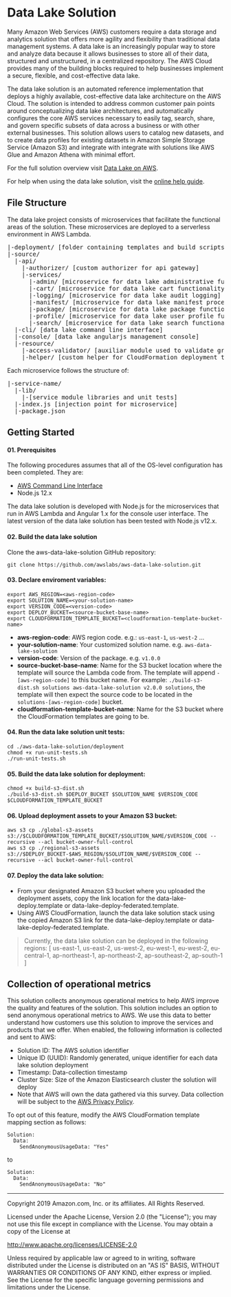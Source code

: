 # Data Lake Solution

Many Amazon Web Services (AWS) customers require a data storage and analytics solution that offers more agility and flexibility than traditional data management systems. A data lake is an increasingly popular way to store and analyze data because it allows businesses to store all of their data, structured and unstructured, in a centralized repository. The AWS Cloud provides many of the building blocks required to help businesses implement a secure, flexible, and cost-effective data lake.

The data lake solution is an automated reference implementation that deploys a highly available, cost-effective data lake architecture on the AWS Cloud.  The solution is intended to address common customer pain points around conceptualizing data lake architectures, and automatically configures the core AWS services necessary to easily tag, search, share, and govern specific subsets of data across a business or with other external businesses. This solution allows users to catalog new datasets, and to create data profiles for existing datasets in Amazon Simple Storage Service (Amazon S3) and integrate with integrate with solutions like AWS Glue and Amazon Athena with minimal effort.

For the full solution overview visit [Data Lake on AWS](https://aws.amazon.com/answers/big-data/data-lake-solution).

For help when using the data lake solution, visit the [online help guide](http://docs.awssolutionsbuilder.com/data-lake/).

## File Structure
The data lake project consists of microservices that facilitate the functional areas of the solution. These microservices are deployed to a serverless environment in AWS Lambda.

<pre>
|-deployment/ [folder containing templates and build scripts]
|-source/
  |-api/
    |-authorizer/ [custom authorizer for api gateway]
    |-services/
      |-admin/ [microservice for data lake administrative functionality]
      |-cart/ [microservice for data lake cart functionality]
      |-logging/ [microservice for data lake audit logging]
      |-manifest/ [microservice for data lake manifest processing]
      |-package/ [microservice for data lake package functionality]
      |-profile/ [microservice for data lake user profile functionality]
      |-search/ [microservice for data lake search functionality]
  |-cli/ [data lake command line interface]
  |-console/ [data lake angularjs management console]
  |-resource/
    |-access-validator/ [auxiliar module used to validate granular permissions]
    |-helper/ [custom helper for CloudFormation deployment template]
</pre>
Each microservice follows the structure of:

<pre>
|-service-name/
  |-lib/
    |-[service module libraries and unit tests]
  |-index.js [injection point for microservice]
  |-package.json
</pre>

## Getting Started

#### 01. Prerequisites
The following procedures assumes that all of the OS-level configuration has been completed. They are:

* [AWS Command Line Interface](https://aws.amazon.com/cli/)
* Node.js 12.x

The data lake solution is developed with Node.js for the microservices that run in AWS Lambda and Angular 1.x for the console user interface. The latest version of the data lake solution has been tested with Node.js v12.x.

#### 02. Build the data lake solution
Clone the aws-data-lake-solution GitHub repository:

```
git clone https://github.com/awslabs/aws-data-lake-solution.git
```

#### 03. Declare enviroment variables:

```
export AWS_REGION=<aws-region-code>
export SOLUTION_NAME=<your-solution-name>
export VERSION_CODE=<version-code>
export DEPLOY_BUCKET=<source-bucket-base-name>
export CLOUDFORMATION_TEMPLATE_BUCKET=<cloudformation-template-bucket-name>
```
- **aws-region-code**: AWS region code. e.g.: ```us-east-1```, ```us-west-2``` ...
- **your-solution-name**: Your customized solution name. e.g. `aws-data-lake-solution`
- **version-code**: Version of the package. e.g. `v1.0.0`
- **source-bucket-base-name**: Name for the S3 bucket location where the template will source the Lambda code from. The template will append ```-[aws-region-code]``` to this bucket name. For example: ```./build-s3-dist.sh solutions aws-data-lake-solution v2.0.0 solutions```, the template will then expect the source code to be located in the ```solutions-[aws-region-code]``` bucket.
- **cloudformation-template-bucket-name**: Name for the S3 bucket where the CloudFormation templates are going to be.

#### 04. Run the data lake solution unit tests:
```
cd ./aws-data-lake-solution/deployment
chmod +x run-unit-tests.sh
./run-unit-tests.sh
```

#### 05. Build the data lake solution for deployment:
```
chmod +x build-s3-dist.sh
./build-s3-dist.sh $DEPLOY_BUCKET $SOLUTION_NAME $VERSION_CODE $CLOUDFORMATION_TEMPLATE_BUCKET
```

#### 06. Upload deployment assets to your Amazon S3 bucket:
```
aws s3 cp ./global-s3-assets s3://$CLOUDFORMATION_TEMPLATE_BUCKET/$SOLUTION_NAME/$VERSION_CODE --recursive --acl bucket-owner-full-control
aws s3 cp ./regional-s3-assets s3://$DEPLOY_BUCKET-$AWS_REGION/$SOLUTION_NAME/$VERSION_CODE --recursive --acl bucket-owner-full-control
```

#### 07. Deploy the data lake solution:
* From your designated Amazon S3 bucket where you uploaded the deployment assets, copy the link location for the data-lake-deploy.template or data-lake-deploy-federated.template.
* Using AWS CloudFormation, launch the data lake solution stack using the copied Amazon S3 link for the data-lake-deploy.template or data-lake-deploy-federated.template.

> Currently, the data lake solution can be deployed in the following regions: [ us-east-1, us-east-2, us-west-2, eu-west-1, eu-west-2, eu-central-1, ap-northeast-1, ap-northeast-2, ap-southeast-2, ap-south-1 ]


## Collection of operational metrics
This solution collects anonymous operational metrics to help AWS improve the quality and features of the solution. 
This solution includes an option to send anonymous operational metrics to AWS. We use this data to better understand how customers use this solution to improve the services and products that we offer. When enabled, the following information is collected and sent to AWS:   
- Solution ID: The AWS solution identifier  
- Unique ID (UUID): Randomly generated, unique identifier for each data lake solution deployment  
- Timestamp: Data-collection timestamp  
- Cluster Size: Size of the Amazon Elasticsearch cluster the solution will deploy
-  Note that AWS will own the data gathered via this survey. Data collection will be subject to the [AWS Privacy Policy](https://aws.amazon.com/privacy/). 

To opt out of this feature, modify the AWS CloudFormation template mapping section as follows: 
```
Solution: 
  Data: 
    SendAnonymousUsageData: "Yes"
```
to 
```
Solution: 
  Data: 
    SendAnonymousUsageData: "No"
```

***

Copyright 2019 Amazon.com, Inc. or its affiliates. All Rights Reserved.

Licensed under the Apache License, Version 2.0 (the "License"); you may not use this file except in compliance with the License. You may obtain a copy of the License at

http://www.apache.org/licenses/LICENSE-2.0

Unless required by applicable law or agreed to in writing, software distributed under the License is distributed on an "AS IS" BASIS, WITHOUT WARRANTIES OR CONDITIONS OF ANY KIND, either express or implied. See the License for the specific language governing permissions and limitations under the License.
